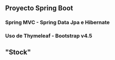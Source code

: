 ## Proyecto Spring Boot 
### Spring MVC - Spring Data Jpa e Hibernate
### Uso de Thymeleaf - Bootstrap v4.5

## "Stock"
